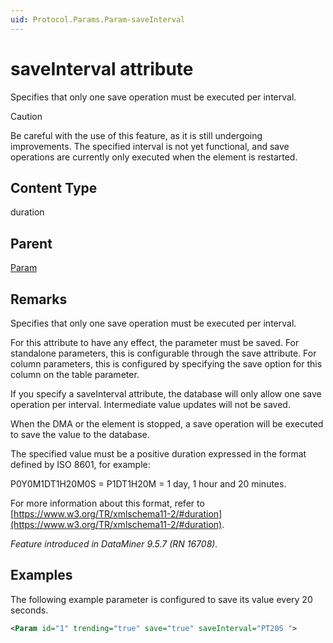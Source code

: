 ```yaml
---
uid: Protocol.Params.Param-saveInterval
---
```


# saveInterval attribute

Specifies that only one save operation must be executed per interval.

> [!CAUTION]
> Be careful with the use of this feature, as it is still undergoing improvements. The specified interval is not yet functional, and save operations are currently only executed when the element is restarted.

## Content Type

duration

## Parent

[Param](xref:Protocol.Params.Param)

## Remarks

Specifies that only one save operation must be executed per interval.

For this attribute to have any effect, the parameter must be saved. For standalone parameters, this is configurable through the save attribute. For column parameters, this is configured by specifying the save option for this column on the table parameter.

If you specify a saveInterval attribute, the database will only allow one save operation per interval. Intermediate value updates will not be saved.

When the DMA or the element is stopped, a save operation will be executed to save the value to the database.

The specified value must be a positive duration expressed in the format defined by ISO 8601, for example:

P0Y0M1DT1H20M0S = P1DT1H20M = 1 day, 1 hour and 20 minutes.

For more information about this format, refer to [https://www.w3.org/TR/xmlschema11-2/#duration](https://www.w3.org/TR/xmlschema11-2/#duration).

*Feature introduced in DataMiner 9.5.7 (RN 16708).*

## Examples

The following example parameter is configured to save its value every 20 seconds.

```xml
<Param id="1" trending="true" save="true" saveInterval="PT20S ">
```

